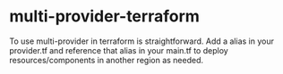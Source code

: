 # multi-provider-terraform

To use multi-provider in terraform is straightforward. 
Add a alias in your provider.tf and reference that alias in your main.tf to deploy resources/components in another region as needed.

